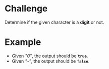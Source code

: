 # Challenge
Determine if the given character is a **digit** or not.

# Example
- Given *"0"*, the output should be **`true`**.
- Given *"-"*, the output should be **`false`**.
